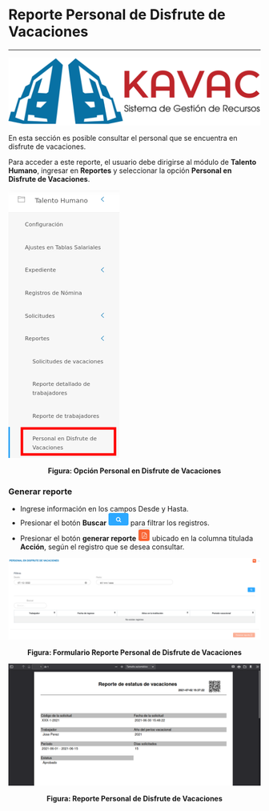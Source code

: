 # Reporte Personal de Disfrute de Vacaciones 
*******************************************

![Screenshot](../img/logokavac.png#imagen)



En esta sección es posible consultar el personal que se encuentra en disfrute de vacaciones.

Para acceder a este reporte, el usuario debe dirigirse al módulo de **Talento Humano**, ingresar en **Reportes** y seleccionar la opción **Personal en Disfrute de Vacaciones**.

![Screenshot](../img/disfrute_vacaciones.png)<div style="text-align: center;font-weight: bold">Figura: Opción Personal en Disfrute de Vacaciones</div> 


### Generar reporte

-   Ingrese información en los campos Desde y Hasta.
-   Presionar el botón **Buscar** ![Screenshot](../img/search.png#imagen) para filtrar los registros.
-   Presionar el botón **generar reporte** ![Screenshot](../img/download.png#imagen) ubicado en la columna titulada **Acción**, según el registro que se desea consultar. 


![Screenshot](../img/image68.png)<div style="text-align: center;font-weight: bold">Figura: Formulario Reporte Personal de Disfrute de Vacaciones</div> 

![Screenshot](../img/image69.png)<div style="text-align: center;font-weight: bold">Figura: Reporte Personal de Disfrute de Vacaciones</div> 
